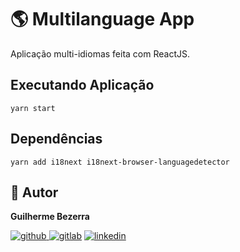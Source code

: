 # :earth_americas: Multilanguage App

Aplicação multi-idiomas feita com ReactJS.

## Executando Aplicação

```Shell
yarn start
```

## Dependências

```Shell
yarn add i18next i18next-browser-languagedetector
```

## :bust_in_silhouette: Autor

**Guilherme Bezerra**

[![github](http://ap.imagensbrasil.org/images/2018/12/10/github-logo-1.png) ](http://www.github.com/gbdsantos)
[![gitlab](http://ap.imagensbrasil.org/images/2018/12/10/gitlab-32.png)](https://gitlab.com/gbdsantos1)
[![linkedin](http://ap.imagensbrasil.org/images/2018/12/10/linkedin-1.png)](https://www.linkedin.com/in/gbdsantos/)
